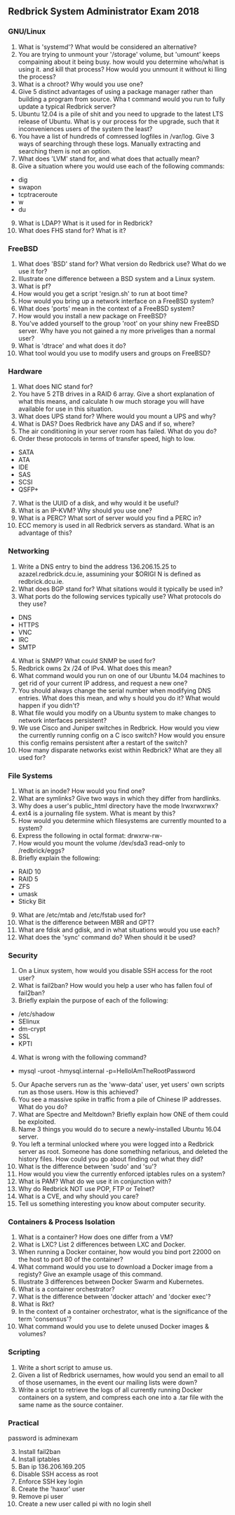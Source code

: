 ## Redbrick System Administrator Exam 2018

### GNU/Linux

1. What is 'systemd'? What would be considered an alternative?
2. You are trying to unmount your '/storage' volume, but 'umount' keeps
   compaining about it being busy. how would you determine who/what is using it.
   and kill that process? How would you unmount it without ki lling the process?
3. What is a chroot? Why would you use one?
4. Give 5 distinct advantages of using a package manager rather than building a
   program from source. Wha t command would you run to fully update a typical
   Redbrick server?
5. Ubuntu 12.04 is a pile of shit and you need to upgrade to the latest LTS
   release of Ubuntu. What is y our process for the upgrade, such that it
   inconveniences users of the system the least?
6. You have a list of hundreds of comressed logfiles in /var/log. Give 3 ways of
   searching through these logs. Manually extracting and searching them is not
   an option.
7. What does 'LVM' stand for, and what does that actually mean?
8. Give a situation where you would use each of the following commands:

- dig
- swapon
- tcptraceroute
- w
- du

9. What is LDAP? What is it used for in Redbrick?
10. What does FHS stand for? What is it?

### FreeBSD

1. What does 'BSD' stand for? What version do Redbrick use? What do we use it
   for?
2. Illustrate one difference between a BSD system and a Linux system.
3. What is pf?
4. How would you get a script 'resign.sh' to run at boot time?
5. How would you bring up a network interface on a FreeBSD system?
6. What does 'ports' mean in the context of a FreeBSD system?
7. How would you install a new package on FreeBSD?
8. You've added yourself to the group 'root' on your shiny new FreeBSD server.
   Why have you not gained a ny more priveliges than a normal user?
9. What is 'dtrace' and what does it do?
10. What tool would you use to modify users and groups on FreeBSD?

### Hardware

1. What does NIC stand for?
2. You have 5 2TB drives in a RAID 6 array. Give a short explanation of what
   this means, and calculate h ow much storage you will have available for use
   in this situation.
3. What does UPS stand for? Where would you mount a UPS and why?
4. What is DAS? Does Redbrick have any DAS and if so, where?
5. The air conditioning in your server room has failed. What do you do?
6. Order these protocols in terms of transfer speed, high to low.

- SATA
- ATA
- IDE
- SAS
- SCSI
- QSFP+

7. What is the UUID of a disk, and why would it be useful?
8. What is an IP-KVM? Why should you use one?
9. What is a PERC? What sort of server would you find a PERC in?
10. ECC memory is used in all Redbrick servers as standard. What is an advantage
    of this?

### Networking

1. Write a DNS entry to bind the address 136.206.15.25 to
   azazel.redbrick.dcu.ie, assumining your \$ORIGI N is defined as
   redbrick.dcu.ie.
2. What does BGP stand for? What sitations would it typically be used in?
3. What ports do the following services typically use? What protocols do they
   use?

- DNS
- HTTPS
- VNC
- IRC
- SMTP

4. What is SNMP? What could SNMP be used for?
5. Redbrick owns 2x /24 of IPv4. What does this mean?
6. What command would you run on one of our Ubuntu 14.04 machines to get rid of
   your current IP address, and request a new one?
7. You should always change the serial number when modifying DNS entries. What
   does this mean, and why s hould you do it? What would happen if you didn't?
8. What file would you modify on a Ubuntu system to make changes to network
   interfaces persistent?
9. We use Cisco and Juniper switches in Redbrick. How would you view the
   currently running config on a C isco switch? How would you ensure this config
   remains persistent after a restart of the switch?
10. How many disparate networks exist within Redbrick? What are they all used
    for?

### File Systems

1. What is an inode? How would you find one?
2. What are symlinks? Give two ways in which they differ from hardlinks.
3. Why does a user's public_html directory have the mode lrwxrwxrwx?
4. ext4 is a journaling file system. What is meant by this?
5. How would you determine which filesystems are currently mounted to a system?
6. Express the following in octal format: drwxrw-rw-
7. How would you mount the volume /dev/sda3 read-only to /redbrick/eggs?
8. Briefly explain the following:

- RAID 10
- RAID 5
- ZFS
- umask
- Sticky Bit

9. What are /etc/mtab and /etc/fstab used for?
10. What is the difference between MBR and GPT?
11. What are fdisk and gdisk, and in what situations would you use each?
12. What does the 'sync' command do? When should it be used?

### Security

1. On a Linux system, how would you disable SSH access for the root user?
2. What is fail2ban? How would you help a user who has fallen foul of fail2ban?
3. Briefly explain the purpose of each of the following:

- /etc/shadow
- SElinux
- dm-crypt
- SSL
- KPTI

4. What is wrong with the following command?

- mysql -uroot -hmysql.internal -p=HelloIAmTheRootPassword

5. Our Apache servers run as the 'www-data' user, yet users' own scripts run as
   those users. How is this achieved?
6. You see a massive spike in traffic from a pile of Chinese IP addresses. What
   do you do?
7. What are Spectre and Meltdown? Briefly explain how ONE of them could be
   exploited.
8. Name 3 things you would do to secure a newly-installed Ubuntu 16.04 server.
9. You left a terminal unlocked where you were logged into a Redbrick server as
   root. Someone has done something nefarious, and deleted the history files.
   How could you go about finding out what they did?
10. What is the difference between 'sudo' and 'su'?
11. How would you view the currently enforced iptables rules on a system?
12. What is PAM? What do we use it in conjunction with?
13. Why do Redbrick NOT use POP, FTP or Telnet?
14. What is a CVE, and why should you care?
15. Tell us something interesting you know about computer security.

### Containers & Process Isolation

1. What is a container? How does one differ from a VM?
2. What is LXC? List 2 differences between LXC and Docker.
3. When running a Docker container, how would you bind port 22000 on the host to
   port 80 of the container?
4. What command would you use to download a Docker image from a registy? Give an
   example usage of this command.
5. Illustrate 3 differences between Docker Swarm and Kubernetes.
6. What is a container orchestrator?
7. What is the difference between 'docker attach' and 'docker exec'?
8. What is Rkt?
9. In the context of a container orchestrator, what is the significance of the
   term 'consensus'?
10. What command would you use to delete unused Docker images & volumes?

### Scripting

1. Write a short script to amuse us.
2. Given a list of Redbrick usernames, how would you send an email to all of
   those usernames, in the event our mailing lists were down?
3. Write a script to retrieve the logs of all currently running Docker
   containers on a system, and compress each one into a .tar file with the same
   name as the source container.

### Practical

password is adminexam

3. Install fail2ban
4. Install iptables
5. Ban ip 136.206.169.205
6. Disable SSH access as root
7. Enforce SSH key login
8. Create the 'haxor' user
9. Remove pi user
10. Create a new user called pi with no login shell
